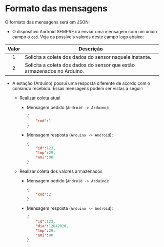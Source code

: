 # Formato das mensagens

O formato das mensagens será em JSON:

- O dispositivo Android SEMPRE irá enviar uma mensagem com um único campo o `cod`. Veja os possíveis valores deste campo logo abaixo:

|Valor|Descrição|
|:-:|-|
|1|Solicita a coleta dos dados do sensor naquele instante. |
|2|Solicita a coleta dos dados do sensor que estão armazenados no Arduino. |

- A estação (Arduino) possui uma resposta diferente de acordo com o comando recebido. Essas mensagens podem ser vistas a seguir:

    - Realizar coleta atual

        - Mensagem pedido (`Android -> Arduino`):

            ```json
            {
                "cod":1
            }
            ```

        - Mensagem resposta (`Arduino -> Android`):

            ```json
            {
                "id":123,
                "tmp":29,
                "umi":80
            }
            ```

    - Realizar coleta dos valores armazenados

        - Mensagem pedido (`Android -> Arduino`):

            ```json
            {
                "cod":2
            }
            ```

        - Mensagem resposta (`Arduino -> Android`):

            ```json
            {
                "id":123,
                "dia":12042020,
                "tmp":29,
                "umi":80
            }
            ```